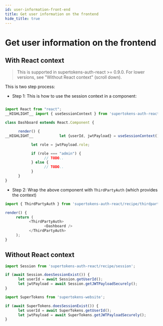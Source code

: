 ```yaml
---
id: user-information-front-end
title: Get user information on the frontend
hide_title: true
---
```


# Get user information on the frontend

<!--DOCUSAURUS_CODE_TABS-->
<!--With ReactJS-->
## With React context

> This is supported in supertokens-auth-react >= 0.9.0. For lower versions, see "Without React context" (scroll down).

This is two step process:
- Step 1: This is how to use the session context in a component:
```js

import React from "react";
__HIGHLIGHT__ import { useSessionContext } from 'supertokens-auth-react/recipe/session'; __END_HIGHLIGHT__

class Dashboard extends React.Component {

      render() {
__HIGHLIGHT__            let {userId, jwtPayload} = useSessionContext(); __END_HIGHLIGHT__

            let role = jwtPayload.role;

            if (role === "admin") {
                  // TODO..
            } else {
                  // TODO..
            }
      }
}
```

- Step 2: Wrap the above component with `ThirdPartyAuth` (which provides the context)

```js
import { ThirdPartyAuth } from 'supertokens-auth-react/recipe/thirdparty';

render() {
     return (
           <ThirdPartyAuth>
                  <Dashboard />
           </ThirdPartyAuth>
     );
}
```

## Without React context 
```js
import Session from 'supertokens-auth-react/recipe/session';

if (await Session.doesSessionExist()) {
      let userId = await Session.getUserId();
      let jwtPayload = await Session.getJWTPayloadSecurely();
}
```

<!--Plain JS-->
```js
import SuperTokens from 'supertokens-website';

if (await SuperTokens.doesSessionExist()) {
      let userId = await SuperTokens.getUserId();
      let jwtPayload = await SuperTokens.getJWTPayloadSecurely();
}
```

<!--END_DOCUSAURUS_CODE_TABS-->

